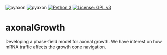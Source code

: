 ![pyaxon](https://github.com/mooniean/axonalGrowth/workflows/pyaxon/badge.svg)
![pyaxon](https://github.com/mooniean/axonalGrowth/workflows/pyaxon/badge.svg?event=check_run)
[![Python 3](https://pyup.io/repos/github/phydev/trajpy/python-3-shield.svg)](https://pyup.io/repos/github/phydev/trajpy/)
[![License: GPL v3](https://img.shields.io/badge/License-GPLv3-blue.svg)](https://www.gnu.org/licenses/gpl-3.0)

# axonalGrowth
Developing a phase-field model for axonal growth. We have interest on how mRNA traffic affects the growth cone navigation.


